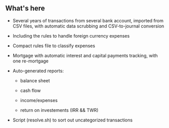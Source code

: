 ## What's here

- Several years of transactions from several bank account, imported from CSV files, with automatic data scrubbing and CSV-to-journal conversion

- Including the rules to handle foreign currency expenses

- Compact rules file to classify expenses

- Mortgage with automatic interest and capital payments tracking, with one re-mortgage

- Auto-generated reports:

    - balance sheet

    - cash flow

    - income/expenses

    - return on investements (IRR && TWR)

- Script (resolve.sh) to sort out uncategorized transactions
